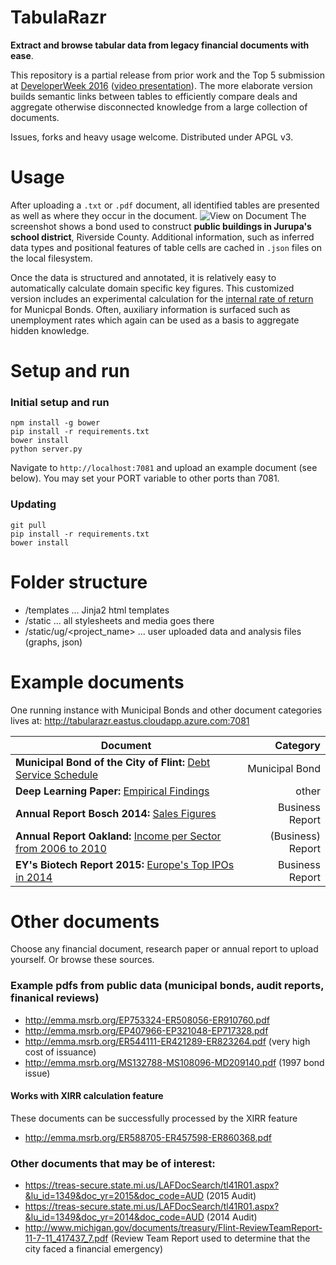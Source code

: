 # TabulaRazr
**Extract and browse tabular data from legacy financial documents with ease**.

This repository is a partial release from prior work and the Top 5 submission at [DeveloperWeek 2016](http://accelerate.im/projects/362) ([video presentation](https://www.youtube.com/watch?v=Snqul2fJT5c)). The more elaborate version builds semantic links between tables to efficiently compare deals and aggregate otherwise disconnected knowledge from a large collection of documents.

Issues, forks and heavy usage welcome. Distributed under APGL v3.

# Usage
After uploading a `.txt` or `.pdf` document, all identified tables are presented as well as where they occur in the document.
![View on Document](/../xirr-specific/design/screenshot_show_example.png?raw=true "Municipal Bond of Flint")
The screenshot shows a bond used to construct **public buildings in Jurupa's school district**, Riverside County. 
Additional information, such as inferred data types and positional features of table cells are cached in `.json` files on the local filesystem.

Once the data is structured and annotated, it is relatively easy to automatically calculate domain specific key figures. This customized version includes an experimental calculation for the [internal rate of return](http://www.investopedia.com/terms/i/irr.asp) for Municpal Bonds. Often, auxiliary information is surfaced such as unemployment rates which again can be used as a basis to aggregate hidden knowledge.

# Setup and run

### Initial setup and run

    npm install -g bower
    pip install -r requirements.txt
    bower install
    python server.py
    
    

Navigate to `http://localhost:7081` and upload an example document (see below).
You may set your PORT variable to other ports than 7081.

### Updating

    git pull
    pip install -r requirements.txt
    bower install
    


# Folder structure
- /templates ... Jinja2 html templates
- /static ... all stylesheets and media goes there
- /static/ug/<project_name> ... user uploaded data and analysis files (graphs, json)

# Example documents

One running instance with Municipal Bonds and other document categories lives at: http://tabularazr.eastus.cloudapp.azure.com:7081

| Document | Category |
|----------|---------:|
|**Municipal Bond of the City of Flint:** [Debt Service Schedule](http://tabularazr.eastus.cloudapp.azure.com:7081/show/muni_bonds/ER544111-ER421289-ER823264.pdf.txt#1581)|Municipal Bond|
|**Deep Learning Paper:** [Empirical Findings](http://tabularazr.eastus.cloudapp.azure.com:7081/show/_other/sentence_entailment_attention_LSTM.pdf.txt)|other|
|**Annual Report Bosch 2014:** [Sales Figures](http://tabularazr.eastus.cloudapp.azure.com:7081/show/business_reports/Bosch_Annual_Report_2014_Financial_Report.pdf.txt#2238)|Business Report|
|**Annual Report Oakland:** [Income per Sector from 2006 to 2010](http://tabularazr.eastus.cloudapp.azure.com:7081/show/muni_bonds/ER544111-ER421289-ER823264.pdf.txt#3533)|(Business) Report|
|**EY's Biotech Report 2015:** [Europe's Top IPOs in 2014](http://tabularazr.eastus.cloudapp.azure.com:7081/show/business_reports/EY-beyond-borders-2015.pdf.txt#2946)|Business Report| 

# Other documents 
Choose any financial document, research paper or annual report to upload yourself. Or browse these sources.

### Example pdfs from public data (municipal bonds, audit reports, finanical reviews)

- http://emma.msrb.org/EP753324-ER508056-ER910760.pdf
- http://emma.msrb.org/EP407966-EP321048-EP717328.pdf
- http://emma.msrb.org/ER544111-ER421289-ER823264.pdf (very high cost of issuance)
- http://emma.msrb.org/MS132788-MS108096-MD209140.pdf  (1997 bond issue)

#### Works with XIRR calculation feature

These documents can be successfully processed by the XIRR feature

- http://emma.msrb.org/ER588705-ER457598-ER860368.pdf

### Other documents that may be of interest:

- https://treas-secure.state.mi.us/LAFDocSearch/tl41R01.aspx?&lu_id=1349&doc_yr=2015&doc_code=AUD (2015 Audit)
- https://treas-secure.state.mi.us/LAFDocSearch/tl41R01.aspx?&lu_id=1349&doc_yr=2014&doc_code=AUD (2014 Audit)
- http://www.michigan.gov/documents/treasury/Flint-ReviewTeamReport-11-7-11_417437_7.pdf (Review Team Report used to determine that the city faced a financial emergency)
